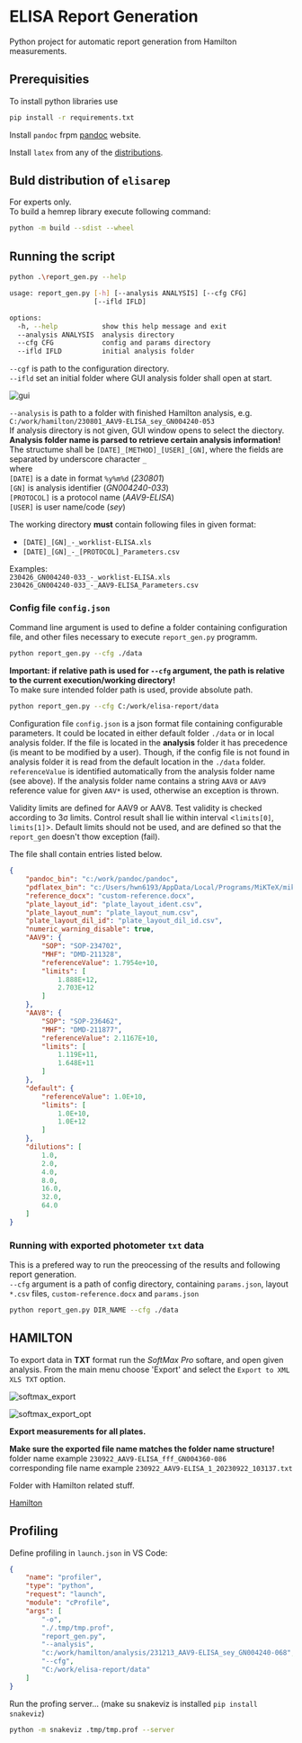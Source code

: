 # ELISA Report Generation

Python project for automatic report generation from Hamilton measurements.

## Prerequisities

To install python libraries use

```bash
pip install -r requirements.txt
```

Install `pandoc` frpm [pandoc](https://pandoc.org/installing.html) website.  

Install `latex` from any of the [distributions](https://www.latex-project.org/get/#tex-distributions).  

## Buld distribution of `elisarep`

For experts only.  
To build a hemrep library execute following command:

```bash
python -m build --sdist --wheel
```

## Running the script

```bash
python .\report_gen.py --help

usage: report_gen.py [-h] [--analysis ANALYSIS] [--cfg CFG]
                     [--ifld IFLD]

options:
  -h, --help           show this help message and exit
  --analysis ANALYSIS  analysis directory
  --cfg CFG            config and params directory
  --ifld IFLD          initial analysis folder
```

`--cgf` is path to the configuration directory.  
`--ifld` set an initial folder where GUI analysis folder shall open at start.  

![gui](media/gui.png)  

`--analysis` is path to a folder with finished Hamilton analysis, e.g. `C:/work/hamilton/230801_AAV9-ELISA_sey_GN004240-053`  
If analysis directory is not given, GUI window opens to select the diectory.  
**Analysis folder name is parsed to retrieve certain analysis information!**  
The structume shall be `[DATE]_[METHOD]_[USER]_[GN]`, where the fields are separated by underscore character `_`  
where  
`[DATE]` is a date in format `%y%m%d` (*230801*)  
`[GN]` is analysis identifier (*GN004240-033*)  
`[PROTOCOL]` is a protocol name (*AAV9-ELISA*)  
`[USER]` is user name/code (*sey*)

The working directory **must** contain following files in given format:  

- `[DATE]_[GN]_-_worklist-ELISA.xls`
- `[DATE]_[GN]_-_[PROTOCOL]_Parameters.csv`

Examples:  
`230426_GN004240-033_-_worklist-ELISA.xls`  
`230426_GN004240-033_-_AAV9-ELISA_Parameters.csv`

### Config file `config.json`

Command line argument is used to define a folder containing configuration file, and other files necessary to execute `report_gen.py` programm.  

```bash
python report_gen.py --cfg ./data
```

**Important: if relative path is used for `--cfg` argument, the path is relative to the current execution/working directory!**  
To make sure intended folder path is used, provide absolute path.

```bash
python report_gen.py --cfg C:/work/elisa-report/data
```

Configuration file `config.json` is a json format file containing configurable parameters. It could be located in either default folder `./data` or in local analysis folder. If the file is located in the **analysis** folder it has precedence (is meant to be modified by a user). Though, if the config file is not found in analysis folder it is read from the default location in the `./data` folder.  
`referenceValue` is identified automatically from the analysis folder name (see above). If the analysis folder name contains a string `AAV8` or `AAV9` reference value for given `AAV*` is used, otherwise an exception is thrown.

Validity limits are defined for AAV9 or AAV8. Test validity is checked according to 3σ limits. Control result shall lie within interval <`limits[0]`, `limits[1]`>.  Default limits should not be used, and are defined so that the `report_gen` doesn't thow exception (fail).  

The file shall contain entries listed below.

```json
{
    "pandoc_bin": "c:/work/pandoc/pandoc",
    "pdflatex_bin": "c:/Users/hwn6193/AppData/Local/Programs/MiKTeX/miktex/bin/x64/pdflatex",
    "reference_docx": "custom-reference.docx",
    "plate_layout_id": "plate_layout_ident.csv",
    "plate_layout_num": "plate_layout_num.csv",
    "plate_layout_dil_id": "plate_layout_dil_id.csv",
    "numeric_warning_disable": true,
    "AAV9": {
        "SOP": "SOP-234702",
        "MHF": "DMD-211328",
        "referenceValue": 1.7954e+10,
        "limits": [
            1.888E+12,
            2.703E+12
        ]
    },
    "AAV8": {
        "SOP": "SOP-236462",
        "MHF": "DMD-211877",
        "referenceValue": 2.1167E+10,
        "limits": [
            1.119E+11,
            1.648E+11
        ]
    },
    "default": {
        "referenceValue": 1.0E+10,
        "limits": [
            1.0E+10,
            1.0E+12
        ]
    },
    "dilutions": [
        1.0,
        2.0,
        4.0,
        8.0,
        16.0,
        32.0,
        64.0
    ]
}
```

### Running with exported photometer `txt` data

This is a prefered way to run the preocessing of the results and following report generation.  
`--cfg` argument is a path of config directory, containing `params.json`, layout `*.csv` files, `custom-reference.docx` and `params.json`

```bash
python report_gen.py DIR_NAME --cfg ./data
```

## HAMILTON

To export data in **TXT** format run the *SoftMax Pro* softare, and open given analysis. From the main menu choose 'Export' and select the `Export to XML XLS TXT` option.  

![softmax_export](media\softmax_menu.png)

![softmax_export_opt](media\softmax_export_opt.png)

**Export measurements for all plates.**  

**Make sure the exported file name matches the folder name structure!**  
folder name example `230922_AAV9-ELISA_fff_GN004360-086`  
corresponding file name example `230922_AAV9-ELISA_1_20230922_103137.txt`  

Folder with Hamilton related stuff.

[Hamilton](<C:\Users\hwn6193\OneDrive - Takeda\2 Geräte\Hamilton_System>)

## Profiling

Define profiling in `launch.json` in VS Code:  

```json
{
    "name": "profiler",
    "type": "python",
    "request": "launch",
    "module": "cProfile",
    "args": [
        "-o",
        "./.tmp/tmp.prof",
        "report_gen.py",
        "--analysis",
        "c:/work/hamilton/analysis/231213_AAV9-ELISA_sey_GN004240-068",
        "--cfg",
        "C:/work/elisa-report/data"
    ]
}
```

Run the profing server... (make su snakeviz is installed `pip install snakeviz`)  

```bash
python -m snakeviz .tmp/tmp.prof --server
```
